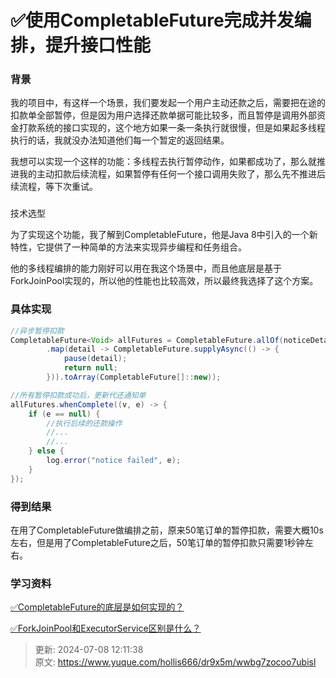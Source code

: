 # ✅使用CompletableFuture完成并发编排，提升接口性能

### 背景
  
我的项目中，有这样一个场景，我们要发起一个用户主动还款之后，需要把在途的扣款单全部暂停，但是因为用户选择还款单据可能比较多，而且暂停是调用外部资金打款系统的接口实现的，这个地方如果一条一条执行就很慢，但是如果起多线程执行的话，我就没办法知道他们每一个暂定的返回结果。



我想可以实现一个这样的功能：多线程去执行暂停动作，如果都成功了，那么就推进我的主动扣款后续流程，如果暂停有任何一个接口调用失败了，那么先不推进后续流程，等下次重试。

###   
技术选型


为了实现这个功能，我了解到CompletableFuture，他是Java 8中引入的一个新特性，它提供了一种简单的方法来实现异步编程和任务组合。



他的多线程编排的能力刚好可以用在我这个场景中，而且他底层是基于ForkJoinPool实现的，所以他的性能也比较高效，所以最终我选择了这个方案。



### 具体实现


```java
//异步暂停扣款
CompletableFuture<Void> allFutures = CompletableFuture.allOf(noticeDetails.stream()
        .map(detail -> CompletableFuture.supplyAsync(() -> {
            pause(detail);
            return null;
        })).toArray(CompletableFuture[]::new));

//所有暂停扣款成功后，更新代还通知单
allFutures.whenComplete((v, e) -> {
    if (e == null) {
        //执行后续的还款操作
        //...
        //...
    } else {
        log.error("notice failed", e);
    }
});
```



### 得到结果


在用了CompletableFuture做编排之前，原来50笔订单的暂停扣款，需要大概10s左右，但是用了CompletableFuture之后，50笔订单的暂停扣款只需要1秒钟左右。



### 学习资料


[✅CompletableFuture的底层是如何实现的？](https://www.yuque.com/hollis666/dr9x5m/qgrygdsu04a6vfzw)



[✅ForkJoinPool和ExecutorService区别是什么？](https://www.yuque.com/hollis666/dr9x5m/wl8s1swvh7g841be)

  




> 更新: 2024-07-08 12:11:38  
> 原文: <https://www.yuque.com/hollis666/dr9x5m/wwbg7zocoo7ubisl>
